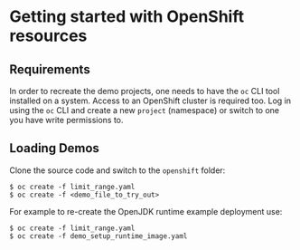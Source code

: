 # Getting started with OpenShift resources

## Requirements

In order to recreate the demo projects, one needs to have the `oc` CLI
tool installed on a system. Access to an OpenShift cluster is required too.
Log in using the `oc` CLI and create a new `project` (namespace) or switch
to one you have write permissions to.

## Loading Demos

Clone the source code and switch to the `openshift` folder:

```
$ oc create -f limit_range.yaml
$ oc create -f <demo_file_to_try_out>
```

For example to re-create the OpenJDK runtime example deployment use:

```
$ oc create -f limit_range.yaml
$ oc create -f demo_setup_runtime_image.yaml
```
